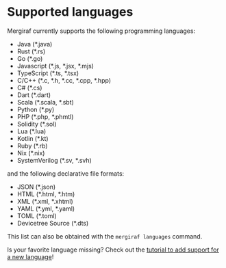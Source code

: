 # Supported languages

Mergiraf currently supports the following programming languages:
* Java (*.java)
* Rust (*.rs)
* Go (*.go)
* Javascript (*.js, *.jsx, *.mjs)
* TypeScript (*.ts, *.tsx)
* C/C++ (*.c, *.h, *.cc, *.cpp, *.hpp)
* C# (*.cs)
* Dart (*.dart)
* Scala (*.scala, *.sbt)
* Python (*.py)
* PHP (*.php, *.phmtl)
* Solidity (*.sol)
* Lua (*.lua)
* Kotlin (*.kt)
* Ruby (*.rb)
* Nix (*.nix)
* SystemVerilog (*.sv, *.svh)

and the following declarative file formats:
* JSON (*.json)
* HTML (*.html, *.htm)
* XML (*.xml, *.xhtml)
* YAML (*.yml, *.yaml)
* TOML (*.toml)
* Devicetree Source (*.dts)

This list can also be obtained with the `mergiraf languages` command.

Is your favorite language missing? Check out the [tutorial to add support for a new language](./adding-a-language.md)!
